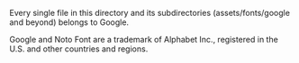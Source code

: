 Every single file in this directory and its subdirectories (assets/fonts/google and beyond) belongs to Google.

Google and Noto Font are a trademark of Alphabet Inc., registered in the U.S. and other countries and regions.
